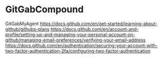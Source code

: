 # GitGabCompound
GitGabMyAgent
https://docs.github.com/en/get-started/learning-about-github/githubs-plans
https://docs.github.com/en/account-and-profile/setting-up-and-managing-your-personal-account-on-github/managing-email-preferences/verifying-your-email-address
https://docs.github.com/en/authentication/securing-your-account-with-two-factor-authentication-2fa/configuring-two-factor-authentication

